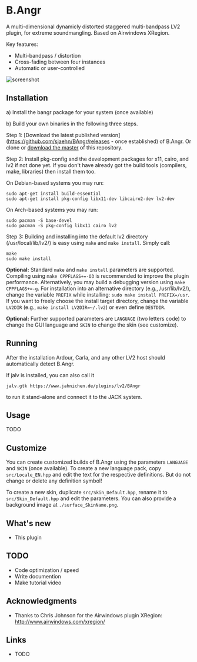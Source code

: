 # B.Angr
A multi-dimensional dynamicly distorted staggered multi-bandpass LV2 plugin, for extreme soundmangling.
Based on Airwindows XRegion.

Key features:
* Multi-bandpass / distortion
* Cross-fading between four instances
* Automatic or user-controlled

![screenshot](https://raw.githubusercontent.com/sjaehn/BAngr/master/doc/screenshot.png "Screenshot from B.Angr")


## Installation

a) Install the bangr package for your system (once available)

b) Build your own binaries in the following three steps.

Step 1: [Download the latest published version](https://github.com/sjaehn/BAngr/releases - once established) of B.Angr. 
Or clone or [download the master](https://github.com/sjaehn/BAngr/archive/master.zip) of this repository.

Step 2: Install pkg-config and the development packages for x11, cairo, and lv2 if not done yet. If you
don't have already got the build tools (compilers, make, libraries) then install them too.

On Debian-based systems you may run:
```
sudo apt-get install build-essential
sudo apt-get install pkg-config libx11-dev libcairo2-dev lv2-dev
```

On Arch-based systems you may run:
```
sudo pacman -S base-devel
sudo pacman -S pkg-config libx11 cairo lv2
```

Step 3: Building and installing into the default lv2 directory (/usr/local/lib/lv2/) is easy using `make` and
`make install`. Simply call:
```
make
sudo make install
```

**Optional:** Standard `make` and `make install` parameters are supported. Compiling using `make CPPFLAGS+=-O3`
is recommended to improve the plugin performance. Alternatively, you may build a debugging version using
`make CPPFLAGS+=-g`. For installation into an alternative directory (e.g., /usr/lib/lv2/), change the
variable `PREFIX` while installing: `sudo make install PREFIX=/usr`. If you want to freely choose the
install target directory, change the variable `LV2DIR` (e.g., `make install LV2DIR=~/.lv2`) or even define
`DESTDIR`.

**Optional:** Further supported parameters are `LANGUAGE` (two letters code) to change the GUI language and
`SKIN` to change the skin (see customize).


## Running

After the installation Ardour, Carla, and any other LV2 host should automatically detect B.Angr.

If jalv is installed, you can also call it

```
jalv.gtk https://www.jahnichen.de/plugins/lv2/BAngr
```

to run it stand-alone and connect it to the JACK system.


## Usage

TODO


## Customize

You can create customized builds of B.Angr using the parameters `LANGUAGE` and `SKIN` (once
available). To create a new language pack, copy `src/Locale_EN.hpp` and edit
the text for the respective definitions. But do not change or delete any definition symbol!

To create a new skin, duplicate `src/Skin_Default.hpp`, rename it to `src/Skin_Default.hpp`
and edit the parameters. You can also provide a background image at `./surface_SkinName.png`.


## What's new

* This plugin
  

## TODO

* Code optimization / speed
* Write documention
* Make tutorial video


## Acknowledgments

* Thanks to Chris Johnson for the Airwindows plugin XRegion: http://www.airwindows.com/xregion/


## Links

* TODO
